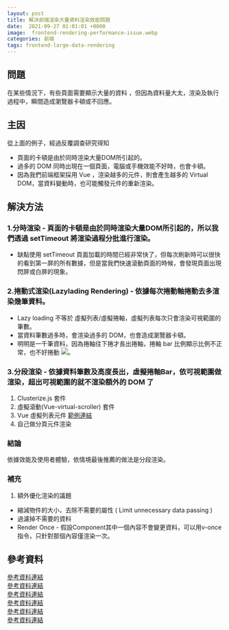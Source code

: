 ```yaml
---
layout: post
title: 解決前端渲染大量資料渲染效能問題
date:  2021-09-27 01:01:01 +0800
image:  frontend-rendering-performance-issue.webp
categories: 前端
tags: frontend-large-data-rendering 
---
```

## 問題
在某些情況下，有些頁面需要顯示大量的資料 ，但因為資料量大太，渲染及執行過程中，瞬間造成瀏覽器卡頓或不回應。

## 主因
從上面的例子，經過反覆調查研究得知
* 頁面的卡頓是由於同時渲染大量DOM所引起的。
* 過多的 DOM 同時出現在一個頁面，電腦或手機效能不好時，也會卡頓。
* 因為我們前端框架採用 Vue ，渲染越多的元件，則會產生越多的 Virtual DOM，當資料變動時，也可能觸發元件的重新渲染。

## 解決方法 
### 1.分時渲染 - 頁面的卡頓是由於同時渲染大量DOM所引起的，所以我們透過 setTimeout 將渲染過程分批進行渲染。
* 缺點使用 setTimeout 頁面加載的時間已經非常快了，但每次刷新時可以很快的看到第一屏的所有數據，但是當我們快速滾動頁面的時候，會發現頁面出現閃屏或白屏的現象。

### 2.捲動式渲染(Lazylading Rendering) - 依據每次捲動軸捲動去多渲染幾筆資料。
* Lazy loading 不等於 虛擬列表/虛擬捲軸，虛擬列表每次只會渲染可視範圍的筆數。
* 當資料筆數過多時，會渲染過多的 DOM，也會造成瀏覽器卡頓。
* 明明是一千筆資料，因為捲軸往下捲才長出捲軸，捲軸 bar 比例顯示比例不正常，也不好捲動
![](https://i.imgur.com/dostJfa.png)。

### 3.分段渲染 - 依據資料筆數及高度長出，虛擬捲軸Bar，依可視範圍做渲染，超出可視範圍的就不渲染額外的 DOM 了
1. Clusterize.js 套件
2. 虛擬滾動(Vue-virtual-scroller) 套件
3. Vue 虛擬列表元件 [範例連結](https://codesandbox.io/s/virtuallist-1-rp8pi?file=/src/main.js)
4. 自己做分頁元件渲染

### 結論
依據效能及使用者體驗，依情境最後推薦的做法是分段渲染。

### 補充
1. 額外優化渲染的議題
* 縮減物件的大小，去除不需要的屬性 ( Limit unnecessary data passing )
* 過濾掉不需要的資料
* Render Once - 假設Component其中一個內容不會變更資料，可以用v-once指令，只針對那個內容僅渲染一次。

## 參考資料
[參考資料連結](https://juejin.cn/post/6844903938894872589)  
[參考資料連結](https://tangbc.github.io/vue-virtual-scroll-list/#/keep-state)  
[參考資料連結](https://ithelp.ithome.com.tw/articles/10249161)  
[參考資料連結](https://blog.logrocket.com/rendering-large-datasets-vue-js/?fbclid=IwAR2D0Q7_2T9ZdMlL2mAIWO8pDAgtblNMvY_9AUbil6zKN_Qg0IiCziq9j9s)  
[參考資料連結](https://www.cnblogs.com/lhl66/p/13666125.html)  
[參考資料連結](https://medium.com/better-programming/6-ways-to-speed-up-your-vue-js-application-2673a6f1cde4)  